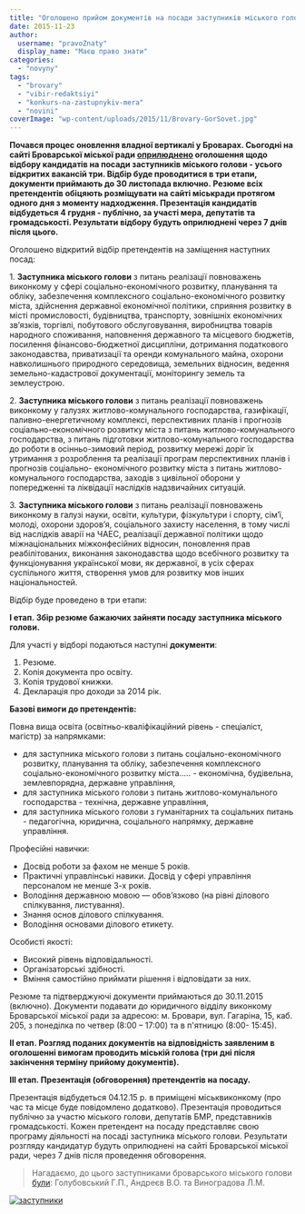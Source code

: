 ```yaml
---
title: "Оголошено прийом документів на посади заступників міського голови Броварів"
date: 2015-11-23
author: 
  username: "pravoZnaty"
  display_name: "Маєш право знати"
categories: 
  - "novyny"
tags: 
  - "brovary"
  - "vibir-redaktsiyi"
  - "konkurs-na-zastupnykiv-mera"
  - "novini"
coverImage: "wp-content/uploads/2015/11/Brovary-GorSovet.jpg"
---
```


**Почався процес оновлення владної вертикалі у Броварах. Сьогодні на сайті Броварської міської ради [оприлюднено](http://brovary-rada.gov.ua/ogoloshu%D1%94tsya-priiom-dokument%D1%96v-na-posadi) оголошення щодо відбору кандидатів на посади заступників міського голови - усього відкритих вакансій три. Відбір буде проводитися в три етапи, документи приймають до 30 листопада включно. Резюме всіх претендентів обіцяють розміщувати на сайті міськради протягом одного дня з моменту надходження. Презентація кандидатів відбудеться 4 грудня - публічно, за участі мера, депутатів та громадськості. Результати відбору будуть оприлюднені через 7 днів після цього.**

Оголошено відкритий відбір претендентів на заміщення наступних посад:

1. **Заступника міського голови** з питань реалізації повноважень виконкому у сфері соціально-економічного розвитку, планування та обліку, забезпечення комплексного соціально-економічного розвитку міста, здійснення державної економічної політики, сприяння розвитку в місті промисловості, будівництва, транспорту, зовнішніх економічних зв’язків, торгівлі, побутового обслуговування, виробництва товарів народного споживання, наповнення державного та місцевого бюджетів, посилення фінансово-бюджетної дисципліни, дотримання податкового законодавства, приватизації та оренди комунального майна, охорони навколишнього природного середовища, земельних відносин, ведення земельно-кадастрової документації, моніторингу земель та землеустрою.

2\. **Заступника міського голови** з питань реалізації повноважень виконкому у галузях житлово-комунального господарства, газифікації, паливно-енергетичному комплексі, перспективних планів і прогнозів соціально-економічного розвитку міста з питань житлово-комунального господарства, з питань підготовки житлово-комунального господарства до роботи в осінньо-зимовий період, розвитку мережі доріг їх утримання з розроблення та реалізації програм перспективних планів і прогнозів соціально- економічного розвитку міста з питань житлово-комунального господарства, заходів з цивільної оборони у попередженні та ліквідації наслідків надзвичайних ситуацій.

3\. **Заступника міського голови** з питань реалізації повноважень виконкому в галузі науки, освіти, культури, фізкультури і спорту, сім’ї, молоді, охорони здоров’я, соціального захисту населення, в тому числі від наслідків аварії на ЧАЕС, реалізації державної політики щодо міжнаціональних міжконфесійних відносин, поновлення прав реабілітованих, виконання законодавства щодо всебічного розвитку та функціонування української мови, як державної, в усіх сферах суспільного життя, створення умов для розвитку мов інших національностей.

Відбір буде проведено в три етапи:

**I етап. Збір резюме бажаючих зайняти посаду заступника міського голови.**

Для участі у відборі подаються наступні **документи**:

1. Резюме.
2. Копія документа про освіту.
3. Копія трудової книжки.
4. Декларація про доходи за 2014 рік.

**Базові вимоги до претендентів:**

Повна вища освіта (освітньо-кваліфікаційний рівень - спеціаліст, магістр) за напрямками:

- для заступника міського голови з питань соціально-економічного розвитку, планування та обліку, забезпечення комплексного соціально-економічного розвитку міста….. - економічна, будівельна, землевпорядна, державне управління,
- для заступника міського голови з питань житлово-комунального господарства - технічна, державне управління,
- для заступника міського голови з гуманітарних та соціальних питань - педагогічна, юридична, соціального напрямку, державне управління.

Професійні навички:

- Досвід роботи за фахом не менше 5 років.
- Практичні управлінські навики. Досвід у сфері управління персоналом не менше 3-х років.
- Володіння державною мовою — обов’язково (на рівні ділового спілкування, листування).
- Знання основ ділового спілкування.
- Володіння основами ділового етикету.

Особисті якості:

- Високий рівень відповідальності.
- Організаторські здібності.
- Вміння самостійно приймати рішення і відповідати за них.

Резюме та підтверджуючі документи приймаються до 30.11.2015 (включно). Документи подавати до юридичного відділу виконкому Броварської міської ради за адресою: м. Бровари, вул. Гагаріна, 15, каб. 205, з понеділка по четвер (8:00 – 17:00) та в п'ятницю (8:00- 15:45).

**II етап. Розгляд поданих документів на відповідність заявленим в оголошенні вимогам проводить міській голова (три дні після закінчення терміну прийому документів).**

**III етап. Презентація (обговорення) претендентів на посаду.**

Презентація відбудеться 04.12.15 р. в приміщені міськвиконкому (про час та місце буде повідомлено додатково). Презентація проводиться публічно за участю міського голови, депутатів БМР, представників громадськості. Кожен претендент на посаду представляє свою програму діяльності на посаді заступника міського голови. Результати розгляду кандидатур будуть оприлюднені на сайті Броварської міської ради, через 7 днів після проведення обговорення.

> Нагадаємо, до цього заступниками броварського міського голови [були](http://brovary-rada.gov.ua/zastupnyky): Голубовський Г.П., Андреєв В.О. та Виноградова Л.М.

[![заступники](https://mpz.brovary.org/wp-content/uploads/2015/11/zastupnyky.jpg)](https://mpz.brovary.org/wp-content/uploads/2015/11/zastupnyky.jpg)
